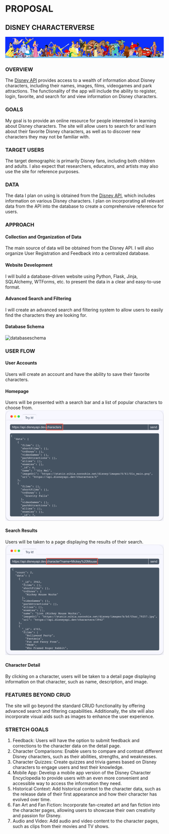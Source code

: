 # PROPOSAL

## DISNEY CHARACTERVERSE
![disneybanner](static/images/disney-api-character-banner.jpeg)

### OVERVIEW
The [Disney API](https://disneyapi.dev/) provides access to a wealth of information about Disney characters, including their names, images, films, videogames and park attractions. The functionality of the app will include the ability to register, login, favorite, and search for and view information on Disney characters.

### GOALS
My goal is to provide an online resource for people interested in learning about Disney characters. The site will allow users to search for and learn about their favorite Disney characters, as well as to discover new characters they may not be familiar with.

### TARGET USERS
The target demographic is primarily Disney fans, including both children and adults. I also expect that researchers, educators, and artists may also use the site for reference purposes.

### DATA
The data I plan on using is obtained from the [Disney API](https://disneyapi.dev/), which includes information on various Disney characters. I plan on incorporating all relevant data from the API into the database to create a comprehensive reference for users.

### APPROACH
#### Collection and Organization of Data
The main source of data will be obtained from the Disney API. I will also organize User Registration and Feedback into a centralized database.
#### Website Development
I will build a database-driven website using Python, Flask, Jinja, SQLAlchemy, WTForms, etc. to present the data in a clear and easy-to-use format.
#### Advanced Search and Filtering
I will create an advanced search and filtering system to allow users to easily find the characters they are looking for.
#### Database Schema
![databaseschema](/static/images/disney-app-schema.png)

### USER FLOW
#### User Accounts
Users will create an account and have the ability to save their favorite characters.
#### Homepage
Users will be presented with a search bar and a list of popular characters to choose from.
![characterlist](static/images/disney-api-character-list.png)
#### Search Results
Users will be taken to a page displaying the results of their search.
![characterdetails](static/images/disney-api-character-detail.png)
#### Character Detail
By clicking on a character, users will be taken to a detail page displaying information on that character, such as name, description, and image.

### FEATURES BEYOND CRUD
The site will go beyond the standard CRUD functionality by offering advanced search and filtering capabilities. Additionally, the site will also incorporate visual aids such as images to enhance the user experience.

### STRETCH GOALS
1. Feedback: Users will have the option to submit feedback and corrections to the character data on the detail page.
2. Character Comparisons: Enable users to compare and contrast different Disney characters, such as their abilities, strengths, and weaknesses.
3. Character Quizzes: Create quizzes and trivia games based on Disney characters to engage users and test their knowledge.
4. Mobile App: Develop a mobile app version of the Disney Character Encyclopedia to provide users with an even more convenient and accessible way to access the information they need.
5. Historical Context: Add historical context to the character data, such as the release date of their first appearance and how their character has evolved over time.
6. Fan Art and Fan Fiction: Incorporate fan-created art and fan fiction into the character pages, allowing users to showcase their own creativity and passion for Disney.
7. Audio and Video: Add audio and video content to the character pages, such as clips from their movies and TV shows.
